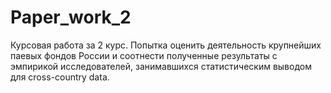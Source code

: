 # Paper_work_2
Курсовая работа за 2 курс. Попытка оценить деятельность крупнейших паевых фондов России и соотнести полученные результаты с эмпирикой исследователей, занимавшихся статистическим выводом для cross-country data.
